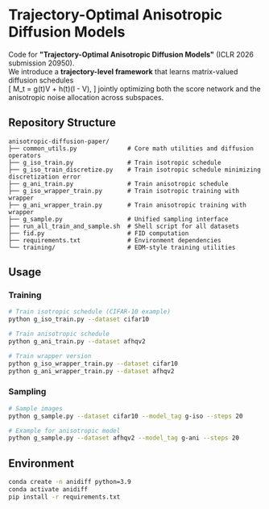 # Trajectory-Optimal Anisotropic Diffusion Models

Code for **"Trajectory-Optimal Anisotropic Diffusion Models"** (ICLR 2026 submission 20950).  
We introduce a **trajectory-level framework** that learns matrix-valued diffusion schedules  
\[
M_t = g(t)V + h(t)(I - V),
\]
jointly optimizing both the score network and the anisotropic noise allocation across subspaces.

## Repository Structure
```
anisotropic-diffusion-paper/
├── common_utils.py              # Core math utilities and diffusion operators
├── g_iso_train.py               # Train isotropic schedule
├── g_iso_train_discretize.py    # Train isotropic schedule minimizing discretization error
├── g_ani_train.py               # Train anisotropic schedule
├── g_iso_wrapper_train.py       # Train isotropic training with wrapper
├── g_ani_wrapper_train.py       # Train anisotropic training with wrapper
├── g_sample.py                  # Unified sampling interface
├── run_all_train_and_sample.sh  # Shell script for all datasets
├── fid.py                       # FID computation
├── requirements.txt             # Environment dependencies
└── training/                    # EDM-style training utilities
```

## Usage

### Training
```bash
# Train isotropic schedule (CIFAR-10 example)
python g_iso_train.py --dataset cifar10

# Train anisotropic schedule
python g_ani_train.py --dataset afhqv2

# Train wrapper version
python g_iso_wrapper_train.py --dataset cifar10
python g_ani_wrapper_train.py --dataset afhqv2
```

### Sampling
```bash
# Sample images
python g_sample.py --dataset cifar10 --model_tag g-iso --steps 20

# Example for anisotropic model
python g_sample.py --dataset afhqv2 --model_tag g-ani --steps 20
```


## Environment
```bash
conda create -n anidiff python=3.9
conda activate anidiff
pip install -r requirements.txt
```
